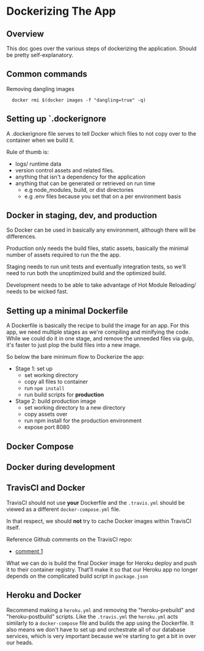 # Dockerizing The App
## Overview
This doc goes over the various steps of dockerizing the application. Should be pretty self-explanatory.

## Common commands
Removing dangling images
```
  docker rmi $(docker images -f "dangling=true" -q)
```

## Setting up `.dockerignore
A .dockerignore file serves to tell Docker which files to not copy over to the container when we build it.

Rule of thumb is:
- logs/ runtime data
- version control assets and related files.
- anything that isn't a dependency for the application
- anything that can be generated or retrieved on run time
  - e.g node_modules, build, or dist directories
  - e.g .env files because you set that on a per environment basis

## Docker in staging, dev, and production
So Docker can be used in basically any environment, although there will be differences.

Production only needs the build files, static assets, basically the minimal number of assets required to run the the app.

Staging needs to run unit tests and eventually integration tests, so we'll need to run both the unoptimized build and the optimized build.

Development needs to be able to take advantage of Hot Module Reloading/ needs to be wicked fast.

## Setting up a minimal Dockerfile
A Dockerfile is basically the recipe to build the image for an app. For this app, we need multiple stages as we're compiling and minifying the code. While we could do it in one stage, and remove the unneeded files via gulp, it's faster to just plop the build files into a new image.

So below the bare minimum flow to Dockerize the app:
- Stage 1: set up
  - set working directory
  - copy all files to container
  - run `npm install`
  - run build scripts for **production**
- Stage 2: build production image
  - set working directory to a new directory
  - copy assets over
  - run npm install for the production environment
  - expose port 8080

## Docker Compose


## Docker during development


## TravisCI and Docker
TravisCI should not use **your** Dockerfile and the `.travis.yml` should be viewed as a different `docker-compose.yml` file.

In that respect, we should **not** try to cache Docker images within TravisCI itself.

Reference Github comments on the TravisCI repo:
- [comment 1](https://github.com/travis-ci/travis-ci/issues/5358#issuecomment-169694635)

What we can do is build the final Docker image for Heroku deploy and push it to their container registry. That'll make it so that our Heroku app no longer depends on the complicated build script in `package.json`

## Heroku and Docker
Recommend making a `heroku.yml` and removing the "heroku-prebuild" and "heroku-postbuild" scripts. Like the `.travis.yml` the `heroku.yml` acts similarly to a `docker-compose` file and builds the app using the Dockerfile. It also means we don't have to set up and orchestrate all of our database services, which is very important because we're starting to get a bit in over our heads.